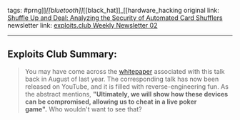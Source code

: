 tags: #prng]]_[[bluetooth]]_[[black_hat]]_[[hardware_hacking
original link:  [Shuffle Up and Deal: Analyzing the Security of Automated Card Shufflers](https://www.youtube.com/watch?v=QrwlzoU1bQw&t=35s&ab_channel=BlackHat&ref=blog.exploits.club)
newsletter link: [exploits.club Weekly Newsletter 02](https://blog.exploits.club/exploits-club-weekly-newsletter-02/) 

---
## Exploits Club Summary:
> You may have come across the [whitepaper](https://act-on.ioactive.com/acton/attachment/34793/f-4f681dfb-41e6-4160-9057-3481c4552a98/1/-/-/-/-/IOActive-card-shuffler-security.pdf?ref=blog.exploits.club) associated with this talk back in August of last year. The corresponding talk has now been released on YouTube, and it is filled with reverse-engineering fun. As the abstract mentions, **"Ultimately, we will show how these devices can be compromised, allowing us to cheat in a live poker game".** Who wouldn't want to see that?